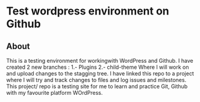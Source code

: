 # Test wordpress environment on Github
## About
This is a testing environment for workingwith WordPress and Github.
I have created 2 new branches :
1.- Plugins
2.- child-theme
Where I will work on and upload changes to the stagging tree.
I have linked this repo to a project where I will try and track changes to files and log issues and milestones.
This project/ repo is a testing site for me to learn and practice Git, Github with my favourite platform WOrdPress.
